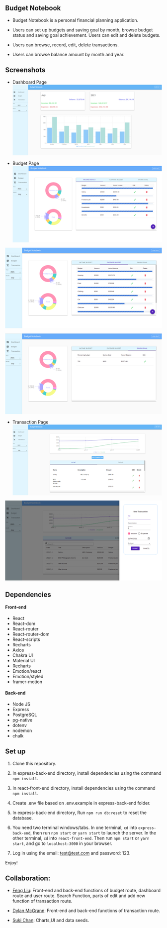 ## Budget Notebook

* Budget Notebook is a personal financial planning application.

* Users can set up budgets and saving goal by month, browse budget status and saving goal achievement. Users can edit and delete budgets.

* Users can browse, record, edit, delete transactions.

* Users can browse balance amount by month and year. 


## Screenshots

* Dashboard Page
!["screenshot of the dashboard"](https://raw.githubusercontent.com/SophiaL1024/Budget-Notebook/main/react-front-end/public/img/DashboardScreenshot.png)

* Budget Page
!["screenshot of the budget page"](https://raw.githubusercontent.com/SophiaL1024/Budget-Notebook/main/react-front-end/public/img/BudgetPage.png)

!["screenshot of the budget page"](https://raw.githubusercontent.com/SophiaL1024/Budget-Notebook/main/react-front-end/public/img/Expense_Budget.png)

!["screenshot of the budget page"](https://raw.githubusercontent.com/SophiaL1024/Budget-Notebook/main/react-front-end/public/img/Saving_goal.png)

* Transaction Page
!["screenshot of the transaction page"](https://raw.githubusercontent.com/SophiaL1024/Budget-Notebook/main/react-front-end/public/img/TransactionPage.png)

!["screenshot of the transaction page"](https://raw.githubusercontent.com/SophiaL1024/Budget-Notebook/main/react-front-end/public/img/addTransaction.png)

## Dependencies 

#### Front-end
* React 
* React-dom
* React-router
* React-router-dom
* React-scripts
* Recharts
* Axios
* Chakra UI
* Material UI
* Recharts
* Emotion/react
* Emotion/styled
* framer-motion

#### Back-end
* Node JS
* Express
* PostgreSQL
* pg-native
* dotenv
* nodemon
* chalk

## Set up

1. Clone this repository.

2. In express-back-end directory, install dependencies using the command `npm install`.

3. In react-front-end directory, install dependencies using the command `npm install`.

4. Create .env file based on .env.example in express-back-end folder.

5. In express-back-end directory, Run `npm run db:reset` to reset the database.

6. You need two terminal windows/tabs. In one terminal, `cd` into `express-back-end`, then run `npm start` or `yarn start` to launch the server. In the other terminal, `cd` into `react-front-end`. Then run `npm start` or `yarn start`, and go to `localhost:3000` in your browser.

7. Log in using the email: test@test.com and password: 123.

Enjoy!

## Collaboration:

* [Feng Liu](https://github.com/SophiaL1024): Front-end and back-end functions of budget route, dashboard route and user route. Search Function, parts of edit and add new function of transaction route.

* [Dylan McGrann](https://github.com/DylanMcGrann-dev): Front-end and back-end functions of transaction route.

* [Suki Chan](https://github.com/sukick): Charts,UI and data seeds.
